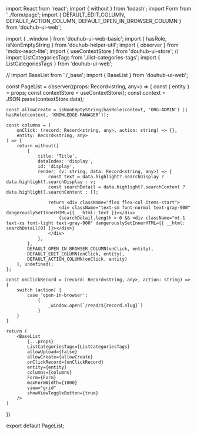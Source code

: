 import React from 'react';
import { without } from 'lodash';
import Form from '../form/page';
import { DEFAULT_EDIT_COLUMN, DEFAULT_ACTION_COLUMN, DEFAULT_OPEN_IN_BROWSER_COLUMN } from 'douhub-ui-web';

import { _window } from 'douhub-ui-web-basic';
import { hasRole, isNonEmptyString } from 'douhub-helper-util';
import { observer } from 'mobx-react-lite';
import { useContextStore } from 'douhub-ui-store';
// import ListCategoriesTags from './list-categories-tags';
import { ListCategoriesTags } from 'douhub-ui-web';

// import BaseList from './_base';
import { BaseList } from 'douhub-ui-web';

const PageList = observer((props: Record<string, any>) => {
    const { entity } = props;
    const contextStore = useContextStore();
    const context = JSON.parse(contextStore.data);

    const allowCreate = isNonEmptyString(hasRole(context, 'ORG-ADMIN') || hasRole(context, 'KNOWLEDGE-MANAGER'));

    const columns = (
        onClick: (record: Record<string, any>, action: string) => {},
        entity: Record<string, any>
    ) => {
        return without([
            {
                title: 'Title',
                dataIndex: 'display',
                id: 'display',
                render: (v: string, data: Record<string, any>) => {
                    const text = data.highlight?.searchDisplay ? data.highlight?.searchDisplay : v;
                    const searchDetail = data.highlight?.searchContent ? data.highlight?.searchContent : [];

                    return <div className="flex flex-col items-start">
                        <div className="text-sm font-normal text-gray-900" dangerouslySetInnerHTML={{ __html: text }}></div>
                        {searchDetail.length > 0 && <div className="mt-1 text-xs font-light text-gray-900" dangerouslySetInnerHTML={{ __html: searchDetail[0] }}></div>}
                    </div>
                },
            },
            DEFAULT_OPEN_IN_BROWSER_COLUMN(onClick, entity),
            DEFAULT_EDIT_COLUMN(onClick, entity),
            DEFAULT_ACTION_COLUMN(onClick, entity)
        ], undefined);
    };

    const onClickRecord = (record: Record<string, any>, action: string) => {
        switch (action) {
            case 'open-in-browser':
                {
                    _window.open(`/read/${record.slug}`)
                }
        }
    }

    return (
        <BaseList
            {...props}
            ListCategoriesTags={ListCategoriesTags}
            allowUpload={false}
            allowCreate={allowCreate}
            onClickRecord={onClickRecord}
            entity={entity}
            columns={columns}
            Form={Form}
            maxFormWidth={1000}
            view="grid"
            showViewToggleButton={true}
        />
    )
})


export default PageList;